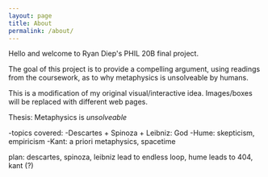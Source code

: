 ```yaml
---
layout: page
title: About
permalink: /about/
---
```


Hello and welcome to Ryan Diep's PHIL 20B final project.

The goal of this project is to provide a compelling argument, using readings from the coursework, as to why metaphysics is unsolveable by humans.

This is a modification of my original visual/interactive idea. Images/boxes will be replaced with different web pages.

Thesis: Metaphysics is *unsolveable*

-topics covered: 
	-Descartes + Spinoza + Leibniz: God
	-Hume: skepticism, empiricism
	-Kant: a priori metaphysics, spacetime

plan: descartes, spinoza, leibniz lead to endless loop, hume leads to 404, kant (?)